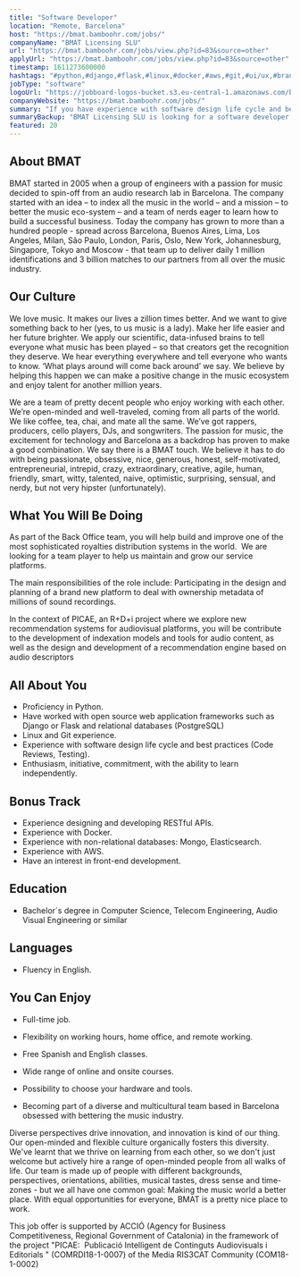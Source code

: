 ```yaml
---
title: "Software Developer"
location: "Remote, Barcelona"
host: "https://bmat.bamboohr.com/jobs/"
companyName: "BMAT Licensing SLU"
url: "https://bmat.bamboohr.com/jobs/view.php?id=83&source=other"
applyUrl: "https://bmat.bamboohr.com/jobs/view.php?id=83&source=other"
timestamp: 1611273600000
hashtags: "#python,#django,#flask,#linux,#docker,#aws,#git,#ui/ux,#branding,#content"
jobType: "software"
logoUrl: "https://jobboard-logos-bucket.s3.eu-central-1.amazonaws.com/bmat-licensing-slu"
companyWebsite: "https://bmat.bamboohr.com/jobs/"
summary: "If you have experience with software design life cycle and best practices (Code Reviews, Testing), BMAT Licensing SLU is looking for someone with your knowledge."
summaryBackup: "BMAT Licensing SLU is looking for a software developer that has experience in: #python, #ui/ux, #django."
featured: 20
---
```


## About BMAT

BMAT started in 2005 when a group of engineers with a passion for music decided to spin-off from an audio research lab in Barcelona. The company started with an idea – to index all the music in the world – and a mission – to better the music eco-system – and a team of nerds eager to learn how to build a successful business. Today the company has grown to more than a hundred people - spread across Barcelona, Buenos Aires, Lima, Los Angeles, Milan, São Paulo, London, Paris, Oslo, New York, Johannesburg, Singapore, Tokyo and Moscow - that team up to deliver daily 1 million identifications and 3 billion matches to our partners from all over the music industry.

## Our Culture

We love music. It makes our lives a zillion times better. And we want to give something back to her (yes, to us music is a lady). Make her life easier and her future brighter. We apply our scientific, data-infused brains to tell everyone what music has been played – so that creators get the recognition they deserve. We hear everything everywhere and tell everyone who wants to know. ‘What plays around will come back around’ we say. We believe by helping this happen we can make a positive change in the music ecosystem and enjoy talent for another million years.

We are a team of pretty decent people who enjoy working with each other. We’re open-minded and well-traveled, coming from all parts of the world. We like coffee, tea, chai, and mate all the same. We’ve got rappers, producers, cello players, DJs, and songwriters. The passion for music, the excitement for technology and Barcelona as a backdrop has proven to make a good combination. We say there is a BMAT touch. We believe it has to do with being passionate, obsessive, nice, generous, honest, self-motivated, entrepreneurial, intrepid, crazy, extraordinary, creative, agile, human, friendly, smart, witty, talented, naive, optimistic, surprising, sensual, and nerdy, but not very hipster (unfortunately).

## What You Will Be Doing

As part of the Back Office team, you will help build and improve one of the most sophisticated royalties distribution systems in the world.  We are looking for a team player to help us maintain and grow our service platforms. 

The main responsibilities of the role include: Participating in the design and planning of a brand new platform to deal with ownership metadata of millions of sound recordings.

In the context of PICAE, an R+D+i project where we explore new recommendation systems for audiovisual platforms, you will be contribute to the development of indexation models and tools for audio content, as well as the design and development of a recommendation engine based on audio descriptors

## All About You

*   Proficiency in Python.
*   Have worked with open source web application frameworks such as Django or Flask and relational databases (PostgreSQL)
*   Linux and Git experience.
*   Experience with software design life cycle and best practices (Code Reviews, Testing).
*   Enthusiasm, initiative, commitment, with the ability to learn independently.

## Bonus Track

*   Experience designing and developing RESTful APIs.
*   Experience with Docker.
*   Experience with non-relational databases: Mongo, Elasticsearch.
*   Experience with AWS.
*   Have an interest in front-end development.

## Education

*   Bachelor´s degree in Computer Science, Telecom Engineering, Audio Visual Engineering or similar

## Languages

*   Fluency in English.

## You Can Enjoy

*   Full-time job.
*   Flexibility on working hours, home office, and remote working.  
    
*   Free Spanish and English classes.
*   Wide range of online and onsite courses.
*   Possibility to choose your hardware and tools.  
    
*   Becoming part of a diverse and multicultural team based in Barcelona obsessed with bettering the music industry.

Diverse perspectives drive innovation, and innovation is kind of our thing. Our open-minded and flexible culture organically fosters this diversity. We've learnt that we thrive on learning from each other, so we don't just welcome but actively hire a range of open-minded people from all walks of life. Our team is made up of people with different backgrounds, perspectives, orientations, abilities, musical tastes, dress sense and time-zones - but we all have one common goal: Making the music world a better place. With equal opportunities for everyone, BMAT is a pretty nice place to work. 

This job offer is supported by ACCIÓ (Agency for Business Competitiveness, Regional Government of Catalonia) in the framework of the project "PICAE:  Publicació Intelligent de Continguts Audiovisuals i Editorials " (COMRDI18-1-0007) of the Media RIS3CAT Community (COM18-1-0002)
